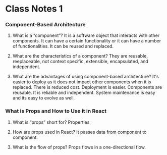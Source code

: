 # Class Notes 1

### Component-Based Architecture

1. What is a “component”?
It is a software object that interacts with other components. It can have a certain functionality or it can have a number of functionalities. It can be reused and replaced.

2. What are the characteristics of a component?
They are reusable, reeplaceable, not context specific, extensible, encapsulated, and independent.

3. What are the advantages of using component-based architecture?
It's easier to deploy as it does not impact other components when it is replaced. There is reduced cost. Deployment is easier. Components are reusable. It is reliable and independent. System maintenance is easy and its easy to evolve as well.

### What is Props and How to Use it in React

1. What is “props” short for?
Properties

2. How are props used in React?
It passes data from component to component.

3. What is the flow of props?
Props flows in a one-directional flow.
